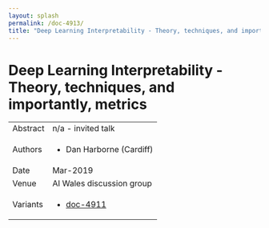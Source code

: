 ```yaml
---
layout: splash
permalink: /doc-4913/
title: "Deep Learning Interpretability - Theory, techniques, and importantly, metrics"
---
```


# Deep Learning Interpretability - Theory, techniques, and importantly, metrics

<table>
    <tbody>
    <tr>
        <td>Abstract</td>
        <td>n/a - invited talk</td>
    </tr>
    <tr>
        <td>Authors</td>
        <td>
            <ul>
                <li>Dan Harborne (Cardiff)</li>
            </ul>
        </td>
    </tr>
    <tr>
        <td>Date</td>
        <td>Mar-2019</td>
    </tr>
    <tr>
        <td>Venue</td>
        <td>AI Wales discussion group</td>
    </tr>
        <tr>
            <td>Variants</td>
            <td>
                <ul>
                    <li><a href="${varId}">doc-4911</a></li>
                </ul>
            </td>
        </tr>
    </tbody>
</table>
